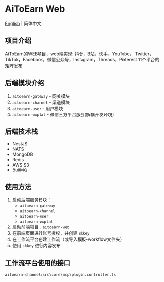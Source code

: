 <!--
 * @Author: nevin
 * @Date: 2025-01-17 19:25:28
 * @LastEditTime: 2025-02-24 19:37:13
 * @LastEditors: nevin
 * @Description:
-->
# AiToEarn Web
[English](README_EN.md) | 简体中文

## 项目介绍

AiToEarn的WEB项目，web端实现: 抖音，B站，快手，YouTube， Twitter，TikTok，Facebook，微信公众号，Instagram，Threads，Pinterest 11个平台的矩阵发布

## 后端模块介绍

1. `aitoearn-gateway` - 网关模块
2. `aitoearn-channel` - 渠道模块
3. `aitoearn-user` - 用户模块
4. `aitoearn-wxplat` - 微信三方平台服务(解耦开发环境)

## 后端技术栈

- NestJS
- NATS
- MongoDB
- Redis
- AWS S3
- BullMQ

## 使用方法

1. 启动后端服务模块：
   - `aitoearn-gateway`
   - `aitoearn-channel`
   - `aitoearn-user`
   - `aitoearn-wxplat`
2. 启动前端项目：`aitoearn-web`
3. 在前端页面进行账号授权，并创建 `skkey`
4. 在工作流平台创建工作流（或导入模板-workflow文件夹）
5. 使用 `skkey` 进行内容发布

## 工作流平台使用的接口

`aitoearn-channel\src\core\mcp\plugin.controller.ts`